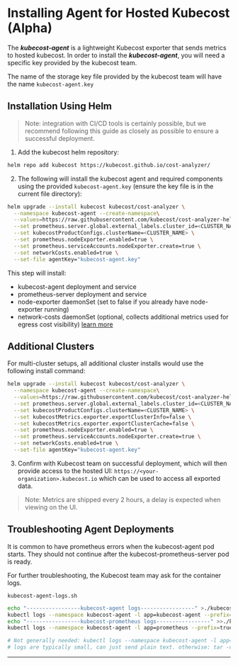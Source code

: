 Installing Agent for Hosted Kubecost (Alpha)
============================================

The ___kubecost-agent___ is a lightweight Kubecost exporter that sends metrics to hosted kubecost. In order to install the ___kubecost-agent___, you will need a specific key provided by the kubecost team.

The name of the storage key file provided by the kubecost team will have the name `kubecost-agent.key`

## Installation Using Helm

> Note: integration with CI/CD tools is certainly possible, but we recommend following this guide as closely as possible to ensure a successful deployment.

1. Add the kubecost helm repository:
```bash
helm repo add kubecost https://kubecost.github.io/cost-analyzer/
```

2. The following will install the kubecost agent and required components using the provided `kubecost-agent.key` (ensure the key file is in the current file directory):
```bash
helm upgrade --install kubecost kubecost/cost-analyzer \
  --namespace kubecost-agent --create-namespace\
  --values=https://raw.githubusercontent.com/kubecost/cost-analyzer-helm-chart/develop/cost-analyzer/values-agent.yaml \
  --set prometheus.server.global.external_labels.cluster_id=<CLUSTER_NAME> \
  --set kubecostProductConfigs.clusterName=<CLUSTER_NAME> \
  --set prometheus.nodeExporter.enabled=true \
  --set prometheus.serviceAccounts.nodeExporter.create=true \
  --set networkCosts.enabled=true \
  --set-file agentKey="kubecost-agent.key"
```
This step will install:
* kubecost-agent deployment and service
* prometheus-server deployment and service
* node-exporter daemonSet (set to false if you already have node-exporter running)
* network-costs daemonSet (optional, collects additional metrics used for egress cost visibility) [learn more](https://guide.kubecost.com/hc/en-us/articles/4407595973527)

## Additional Clusters

For multi-cluster setups, all additional cluster installs would use the following install command:

```bash
helm upgrade --install kubecost kubecost/cost-analyzer \
  --namespace kubecost-agent --create-namespace\
  --values=https://raw.githubusercontent.com/kubecost/cost-analyzer-helm-chart/develop/cost-analyzer/values-agent.yaml \
  --set prometheus.server.global.external_labels.cluster_id=<CLUSTER_NAME> \
  --set kubecostProductConfigs.clusterName=<CLUSTER_NAME> \
  --set kubecostMetrics.exporter.exportClusterInfo=false \
  --set kubecostMetrics.exporter.exportClusterCache=false \
  --set prometheus.nodeExporter.enabled=true \
  --set prometheus.serviceAccounts.nodeExporter.create=true \
  --set networkCosts.enabled=true \
  --set-file agentKey="kubecost-agent.key"
```

3. Confirm with Kubecost team on successful deployment, which will then provide access to the hosted UI: `https://<your-organization>.kubecost.io` which can be used to access all exported data.

> Note: Metrics are shipped every 2 hours, a delay is expected when viewing on the UI.


## Troubleshooting Agent Deployments

It is common to have prometheus errors when the kubecost-agent pod starts. They should not continue after the kubecost-prometheus-server pod is ready.

For further troubleshooting, the Kubecost team may ask for the container logs.

`kubecost-agent-logs.sh`
```sh
echo "-----------------kubecost-agent logs-----------------" >./kubecost_agent_logs.log
kubectl logs --namespace kubecost-agent -l app=kubecost-agent --prefix=true --all-containers --tail=-1 >>./kubecost_agent_logs.log
echo "-----------------kubecost-prometheus logs-----------------" >>./kubecost_agent_logs.log
kubectl logs --namespace kubecost-agent -l app=prometheus --prefix=true --all-containers --tail=-1 >>./kubecost_agent_logs.log

# Not generally needed: kubectl logs --namespace kubecost-agent -l app=kubecost-network-costs --prefix=true --all-containers --tail=-1 >>./kubecost_agent_logs.log
# logs are typically small, can just send plain text. otherwise: tar -czvf kubecost_agent_logs.tgz ./kubecost_agent_logs.log && rm ./kubecost_agent_logs.log
```

---
<!--- {"article":"4425132038167","section":"1500002777682","permissiongroup":"1500001277122"} --->
